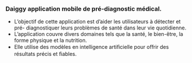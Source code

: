 ### Daiggy application mobile de pré-diagnostic médical. 
- L’objectif de cette application est d’aider les utilisateurs à détecter et pré- diagnostiquer leurs problèmes de santé dans leur vie quotidienne.
-  L’application couvre divers domaines tels que la santé, le bien-être, la forme physique et la nutrition.
-  Elle utilise des modèles en intelligence artiﬁcielle pour oﬀrir des résultats précis et ﬁables.
